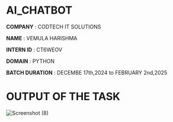 # AI_CHATBOT

**COMPANY** : CODTECH IT SOLUTIONS

**NAME** : VEMULA HARISHMA

**INTERN ID** : CT6WEOV

**DOMAIN** : PYTHON

**BATCH DURATION** : DECEMBE 17th,2024 to FEBRUARY 2nd,2025

# OUTPUT OF THE TASK

![Screenshot (8)](https://github.com/user-attachments/assets/0852d7f8-5955-423c-9075-b837591c3dcb)
